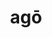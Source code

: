---
title: agō
meaning: to do, drive, act
ch: [fourteen, f2, f, 7r]
pos: verb
inf: agere
secondppstem: ag
infend: ere
conjugation: third
allmeanings: yes
laudio: ../assets/audio/ago-laudio.mp3
six: y
---